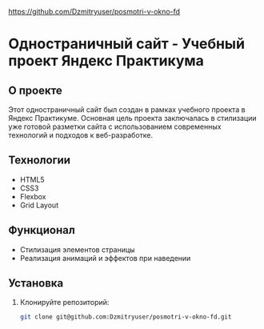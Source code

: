 https://github.com/Dzmitryuser/posmotri-v-okno-fd

# Одностраничный сайт - Учебный проект Яндекс Практикума

## О проекте

Этот одностраничный сайт был создан в рамках учебного проекта в Яндекс Практикуме. Основная цель проекта заключалась в стилизации уже готовой разметки сайта с использованием современных технологий и подходов к веб-разработке.

## Технологии

- HTML5
- CSS3
- Flexbox
- Grid Layout

## Функционал

- Стилизация элементов страницы
- Реализация анимаций и эффектов при наведении

## Установка

1. Клонируйте репозиторий:
   ```sh
   git clone git@github.com:Dzmitryuser/posmotri-v-okno-fd.git
